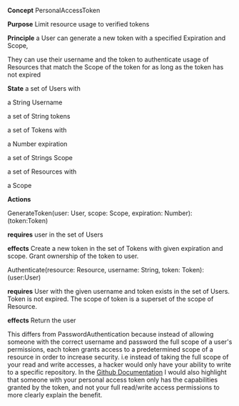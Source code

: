 **Concept** PersonalAccessToken

**Purpose** Limit resource usage to verified tokens

**Principle** a User can generate a new token with a specified Expiration and Scope,

They can use their username and the token to authenticate usage of Resources that match the Scope of the token for as long as the token has not expired


**State**
a set of Users with

a String Username

a set of String tokens


a set of Tokens with

a Number expiration

a set of Strings Scope


a set of Resources with

a Scope

**Actions**

GenerateToken(user: User, scope: Scope, expiration: Number): (token:Token)

**requires** user in the set of Users

**effects** Create a new token in the set of Tokens with given expiration and scope. Grant ownership of the token to user.

Authenticate(resource: Resource, username: String, token: Token): (user:User)

**requires** User with the given username and token exists in the set of Users. Token is not expired. The scope of token is a superset of the scope of Resource.

**effects** Return the user


This differs from PasswordAuthentication because instead of allowing someone with the correct username and password the full scope of a user's permissions, each token grants access to a predetermined scope of a resource in order to increase security. i.e instead of taking the full scope of your read and write accesses, a hacker would only have your ability to write to a specific repository. In the [Github Documentation](https://docs.github.com/en/authentication/keeping-your-account-and-data-secure/managing-your-personal-access-tokens#about-personal-access-tokens) I would also highlight that someone with your personal access token only has the capabilities granted by the token, and not your full read/write access permissions to more clearly explain the benefit.



